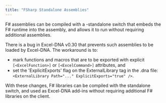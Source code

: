 ```yaml
---
title: "FSharp Standalone Assemblies"
---
```

F# assemblies can be compiled with a -standalone switch that embeds the F# runtime into the assembly, and allows it to run without requiring additional assemblies.

There is a bug in Excel-DNA v0.30 that prevents such assemblies to be loaded by Excel-DNA. The workaround is to:

- mark functions and macros that are to be exported with explicit `[<ExcelFunction>]` or `[<ExcelCommand>]` attributes, and
- set the 'ExplicitExports' flag on the ExternalLibrary tag in the .dna file: `<ExternalLibrary Path="..." ExplicitExports="true" />`.

With these changes, F# libraries can be compiled with the standalone switch, and used as Excel-DNA add-ins without requiring additional F# libraries on the client.
